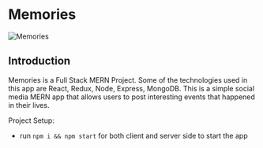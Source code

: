 # Memories

![Memories](https://i.ibb.co/Z8Y0CJv/Screenshot-2020-10-30-at-11-10-04.png)

## Introduction

Memories is a Full Stack MERN Project. Some of the technologies used in this app are React, Redux, Node, Express, MongoDB. This is a simple social media MERN app that allows users to post interesting events that happened in their lives.


Project Setup:
- run ```npm i && npm start``` for both client and server side to start the app
